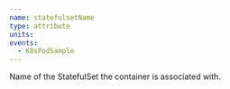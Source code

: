 ```yaml
---
name: statefulsetName
type: attribute
units:
events:
  - K8sPodSample
---
```


Name of the StatefulSet the container is associated with.
